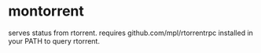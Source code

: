 # montorrent
serves status from rtorrent.
requires github.com/mpl/rtorrentrpc installed in your PATH to query rtorrent.